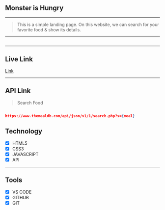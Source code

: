 ## Monster is Hungry

---

> This is a simple landing page. On this website, we can search for your favorite food & show its details.

---

##

<!-- <img src="https://i.ibb.co/7xDvdTK/Random-Buddy.png" alt="Random-Buddy" border="0"> -->

---

## Live Link

[Link](https://monster-is-hungry.vercel.app/)

---

## API Link

> Search Food 

```json

https://www.themealdb.com/api/json/v1/1/search.php?s={meal}

```

## Technology

- [x] HTML5
- [x] CSS3
- [x] JAVASCRIPT
- [x] API

---

## Tools

- [x] VS CODE
- [x] GITHUB
- [x] GIT